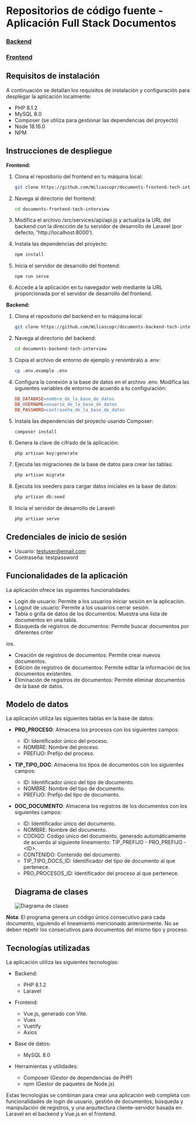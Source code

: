 # Repositorios de código fuente - Aplicación Full Stack Documentos 

### [Backend](https://github.com/Wilcascopr/documents-backend-tech-interview)

### [Frontend](https://github.com/Wilcascopr/documents-frontend-tech-interview)

## Requisitos de instalación

A continuación se detallan los requisitos de instalación y configuración para desplegar la aplicación localmente:

- PHP 8.1.2
- MySQL 8.0
- Composer (se utiliza para gestionar las dependencias del proyecto)
- Node 18.16.0
- NPM

## Instrucciones de despliegue

**Frontend:**

1. Clona el repositorio del frontend en tu máquina local:

   ```bash
   git clone https://github.com/Wilcascopr/documents-frontend-tech-interview
   ```

2. Navega al directorio del frontend:

   ```bash
   cd documents-frontend-tech-interview
   ```

3. Modifica el archivo /src/services/api/api.js y actualiza la URL del backend con la dirección de tu servidor de desarrollo de Laravel (por defecto, 'http://localhost:8000').

4. Instala las dependencias del proyecto:

   ```bash
   npm install
   ```

5. Inicia el servidor de desarrollo del frontend:

   ```arduino
   npm run serve
   ```

6. Accede a la aplicación en tu navegador web mediante la URL proporcionada por el servidor de desarrollo del frontend.

**Backend:**

1. Clona el repositorio del backend en tu máquina local:

   ```bash
   git clone https://github.com/Wilcascopr/documents-backend-tech-interview
   ```

2. Navega al directorio del backend:

   ```bash
   cd documents-backend-tech-interview
   ```

3. Copia el archivo de entorno de ejemplo y renómbralo a .env:

   ```bash
   cp .env.example .env
   ```

4. Configura la conexión a la base de datos en el archivo .env. Modifica las siguientes variables de entorno de acuerdo a tu configuración:

   ```makefile
   DB_DATABASE=nombre_de_la_base_de_datos
   DB_USERNAME=usuario_de_la_base_de_datos
   DB_PASSWORD=contraseña_de_la_base_de_datos
   ```

5. Instala las dependencias del proyecto usando Composer:

   ```bash
   composer install
   ```

6. Genera la clave de cifrado de la aplicación:

   ```vbnet
   php artisan key:generate
   ```

7. Ejecuta las migraciones de la base de datos para crear las tablas:

   ```bash
   php artisan migrate
   ```

8. Ejecuta los seeders para cargar datos iniciales en la base de datos:

   ```bash
   php artisan db:seed
   ```

9. Inicia el servidor de desarrollo de Laravel:

   ```bash
   php artisan serve
   ```

## Credenciales de inicio de sesión

- Usuario: testuser@email.com
- Contraseña: testpassword

## Funcionalidades de la aplicación

La aplicación ofrece las siguientes funcionalidades:

- Login de usuario: Permite a los usuarios iniciar sesión en la aplicación.
- Logout de usuario: Permite a los usuarios cerrar sesión.
- Tabla o grilla de datos de los documentos: Muestra una lista de documentos en una tabla.
- Búsqueda de registros de documentos: Permite buscar documentos por diferentes criter

ios.
- Creación de registros de documentos: Permite crear nuevos documentos.
- Edición de registros de documentos: Permite editar la información de los documentos existentes.
- Eliminación de registros de documentos: Permite eliminar documentos de la base de datos.

## Modelo de datos

La aplicación utiliza las siguientes tablas en la base de datos:

- **PRO_PROCESO**: Almacena los procesos con los siguientes campos:
  - ID: Identificador único del proceso.
  - NOMBRE: Nombre del proceso.
  - PREFIJO: Prefijo del proceso.

- **TIP_TIPO_DOC**: Almacena los tipos de documentos con los siguientes campos:
  - ID: Identificador único del tipo de documento.
  - NOMBRE: Nombre del tipo de documento.
  - PREFIJO: Prefijo del tipo de documento.

- **DOC_DOCUMENTO**: Almacena los registros de los documentos con los siguientes campos:
  - ID: Identificador único del documento.
  - NOMBRE: Nombre del documento.
  - CODIGO: Código único del documento, generado automáticamente de acuerdo al siguiente lineamiento: TIP_PREFIJO - PRO_PREFIJO - \<ID\>.
  - CONTENIDO: Contenido del documento.
  - TIP_TIPO_DOCS_ID: Identificador del tipo de documento al que pertenece.
  - PRO_PROCESOS_ID: Identificador del proceso al que pertenece.
 
  ## Diagrama de clases
  ![Diagrama de clases](https://i.ibb.co/7jkZCdm/Screenshot-2023-06-23-191304.png)

**Nota**: El programa genera un código único consecutivo para cada documento, siguiendo el lineamiento mencionado anteriormente. No se deben repetir los consecutivos para documentos del mismo tipo y proceso.

## Tecnologías utilizadas

La aplicación utiliza las siguientes tecnologías:

- Backend:
  - PHP 8.1.2
  - Laravel

- Frontend:
  - Vue.js, generado con Vite.
  - Vuex
  - Vuetify
  - Axios

- Base de datos:
  - MySQL 8.0

- Herramientas y utilidades:
  - Composer (Gestor de dependencias de PHP)
  - npm (Gestor de paquetes de Node.js)

Estas tecnologías se combinan para crear una aplicación web completa con funcionalidades de login de usuario, gestión de documentos, búsqueda y manipulación de registros, y una arquitectura cliente-servidor basada en Laravel en el backend y Vue.js en el frontend.
